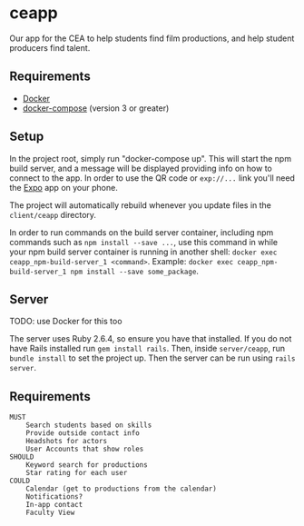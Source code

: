 # ceapp
Our app for the CEA to help students find film productions, and help student producers find talent.

## Requirements

- [Docker](https://www.docker.com/)
- [docker-compose](https://docs.docker.com/compose/install/) (version 3 or greater)

## Setup

In the project root, simply run "docker-compose up". This will start the npm build server, and a message will be displayed providing info on how to connect to the app. In order to use the QR code or `exp://...` link you'll need the [Expo](https://expo.io/) app on your phone.

The project will automatically rebuild whenever you update files in the `client/ceapp` directory.

In order to run commands on the build server container, including npm commands such as `npm install --save ...`, use this command in while your npm build server container is running in another shell: `docker exec ceapp_npm-build-server_1 <command>`. Example: `docker exec ceapp_npm-build-server_1 npm install --save some_package`.

## Server

TODO: use Docker for this too

The server uses Ruby 2.6.4, so ensure you have that installed. If you do not have Rails installed run `gem install rails`. Then, inside `server/ceapp`, run `bundle install` to set the project up. Then the server can be run using `rails server`.

## Requirements
	MUST
		Search students based on skills
		Provide outside contact info
		Headshots for actors
		User Accounts that show roles
	SHOULD
		Keyword search for productions
		Star rating for each user
	COULD
		Calendar (get to productions from the calendar)
		Notifications?
		In-app contact
		Faculty View
